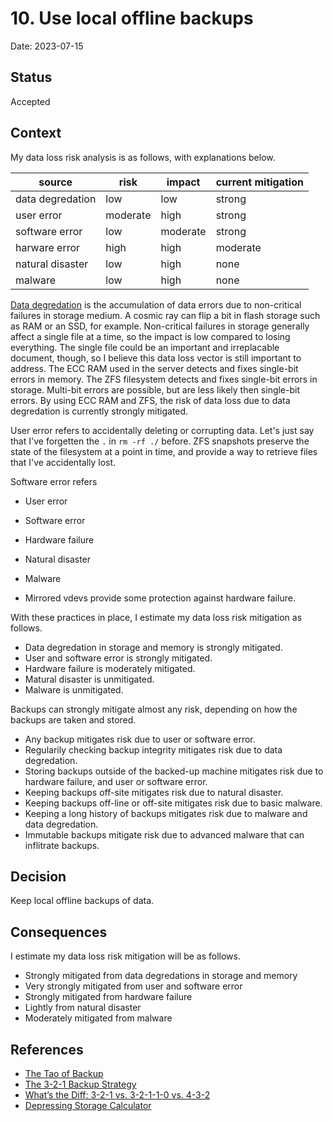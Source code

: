 # 10. Use local offline backups

Date: 2023-07-15

## Status

Accepted

## Context

My data loss risk analysis is as follows, with explanations below.

| source           | risk     | impact   | current mitigation |
| ---------------- | -------- | -------- | ------------------ |
| data degredation | low      | low      | strong             |
| user error       | moderate | high     | strong             |
| software error   | low      | moderate | strong             |
| harware error    | high     | high     | moderate           |
| natural disaster | low      | high     | none               |
| malware          | low      | high     | none               |

[Data degredation](https://en.wikipedia.org/wiki/Data_degradation) is the accumulation of data errors due to non-critical failures in storage medium.
A cosmic ray can flip a bit in flash storage such as RAM or an SSD, for example.
Non-critical failures in storage generally affect a single file at a time, so the impact is low compared to losing everything.
The single file could be an important and irreplacable document, though, so I believe this data loss vector is still important to address.
The ECC RAM used in the server detects and fixes single-bit errors in memory.
The ZFS filesystem detects and fixes single-bit errors in storage.
Multi-bit errors are possible, but are less likely then single-bit errors.
By using ECC RAM and ZFS, the risk of data loss due to data degredation is currently strongly mitigated.

User error refers to accidentally deleting or corrupting data.
Let's just say that I've forgetten the `.` in `rm -rf ./` before.
ZFS snapshots preserve the state of the filesystem at a point in time,
and provide a way to retrieve files that I've accidentally lost.

Software error refers

- User error
- Software error
- Hardware failure
- Natural disaster
- Malware

- Mirrored vdevs provide some protection against hardware failure.

With these practices in place, I estimate my data loss risk mitigation as follows.

- Data degredation in storage and memory is strongly mitigated.
- User and software error is strongly mitigated.
- Hardware failure is moderately mitigated.
- Matural disaster is unmitigated.
- Malware is unmitigated.

Backups can strongly mitigate almost any risk, depending on how the backups are taken and stored.

- Any backup mitigates risk due to user or software error.
- Regularily checking backup integrity mitigates risk due to data degredation.
- Storing backups outside of the backed-up machine mitigates risk due to hardware failure, and user or software error.
- Keeping backups off-site mitigates risk due to natural disaster.
- Keeping backups off-line or off-site mitigates risk due to basic malware.
- Keeping a long history of backups mitigates risk due to malware and data degredation.
- Immutable backups mitigate risk due to advanced malware that can inflitrate backups.

## Decision

Keep local offline backups of data.

## Consequences

I estimate my data loss risk mitigation will be as follows.

- Strongly mitigated from data degredations in storage and memory
- Very strongly mitigated from user and software error
- Strongly mitigated from hardware failure
- Lightly from natural disaster
- Moderately mitigated from malware

## References

- [The Tao of Backup](http://taobackup.com/index.html)
- [The 3-2-1 Backup Strategy](https://www.backblaze.com/blog/the-3-2-1-backup-strategy/)
- [What’s the Diff: 3-2-1 vs. 3-2-1-1-0 vs. 4-3-2](https://www.backblaze.com/blog/whats-the-diff-3-2-1-vs-3-2-1-1-0-vs-4-3-2/)
- [Depressing Storage Calculator](https://jrs-s.net/2016/11/08/depressing-storage-calculator/)
